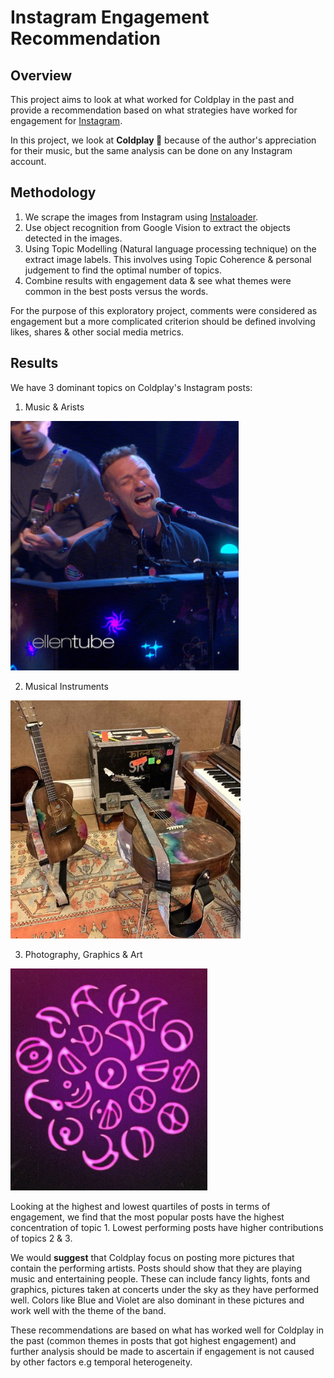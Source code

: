 # Instagram Engagement Recommendation

## Overview
This project aims to look at what worked for Coldplay in the past and provide a recommendation based on what strategies have worked for engagement for [Instagram](https://www.instagram.com).

In this project, we look at **Coldplay 🎸** because of the author's appreciation for their music, but the same analysis can be done on any Instagram account.

## Methodology
1. We scrape the images from Instagram using [Instaloader](https://instaloader.github.io).
2. Use object recognition from Google Vision to extract the objects detected in the images.
3. Using Topic Modelling (Natural language processing technique) on the extract image labels. This involves using Topic Coherence & personal judgement to find the optimal number of topics.
5. Combine results with engagement data & see what themes were common in the best posts versus the words.
 
For the purpose of this exploratory project, comments were considered as engagement but a more complicated criterion should be defined involving likes, shares &amp; other social media metrics.

## Results
We have 3 dominant topics on Coldplay's Instagram posts:

1) Music & Arists
 
![music_artists](/images/artist_musician.png)

2) Musical Instruments

![instruments](/images/instruments.png)

3) Photography, Graphics & Art

![art_graphics](/images/art_graphics.png)

Looking at the highest and lowest quartiles of posts in terms of engagement, we find that the most popular posts have the highest concentration of topic 1. Lowest performing posts have higher contributions of topics 2 & 3.

We would **suggest** that Coldplay focus on posting more pictures that contain the performing artists. Posts should show that they are playing music and entertaining people. These can include fancy lights, fonts and graphics, pictures taken at concerts under the sky as they have performed well. Colors like Blue and Violet are also dominant in these pictures and work well with the theme of the band.

These recommendations are based on what has worked well for Coldplay in the past (common themes in posts that got highest engagement) and further analysis should be made to ascertain if engagement is not caused by other factors e.g temporal heterogeneity.
